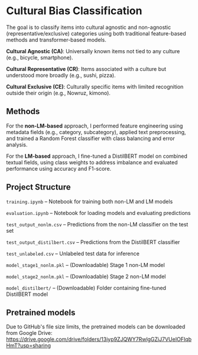 # Cultural Bias Classification

The goal is to classify items into cultural agnostic and non-agnostic (representative/exclusive) categories using both traditional feature-based methods and transformer-based models.

**Cultural Agnostic (CA)**: Universally known items not tied to any culture (e.g., bicycle, smartphone).

**Cultural Representative (CR)**: Items associated with a culture but understood more broadly (e.g., sushi, pizza).

**Cultural Exclusive (CE)**: Culturally specific items with limited recognition outside their origin (e.g., Nowruz, kimono).

## Methods

For the **non-LM-based** approach, I performed feature engineering using metadata fields (e.g., category, subcategory), applied text preprocessing, and trained a Random Forest classifier with class balancing and error analysis.

For the **LM-based** approach, I fine-tuned a DistilBERT model on combined textual fields, using class weights to address imbalance and evaluated performance using accuracy and F1-score.

## Project Structure


`training.ipynb` – Notebook for training both non-LM and LM models

`evaluation.ipynb` – Notebook for loading models and evaluating predictions

`test_output_nonlm.csv` – Predictions from the non-LM classifier on the test set

`test_output_distilbert.csv` – Predictions from the DistilBERT classifier

`test_unlabeled.csv` – Unlabeled test data for inference

`model_stage1_nonlm.pkl` – (Downloadable) Stage 1 non-LM model

`model_stage2_nonlm.pkl` – (Downloadable) Stage 2 non-LM model

`model_distilbert/` – (Downloadable) Folder containing fine-tuned DistilBERT model

## Pretrained models

Due to GitHub's file size limits, the pretrained models can be downloaded from Google Drive: https://drive.google.com/drive/folders/13iyp9ZJQWY7RwlgGZiJ7VUeIOFIqbHmT?usp=sharing


